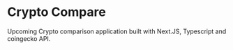 # Crypto Compare

Upcoming Crypto comparison application built with Next.JS, Typescript and coingecko API.
